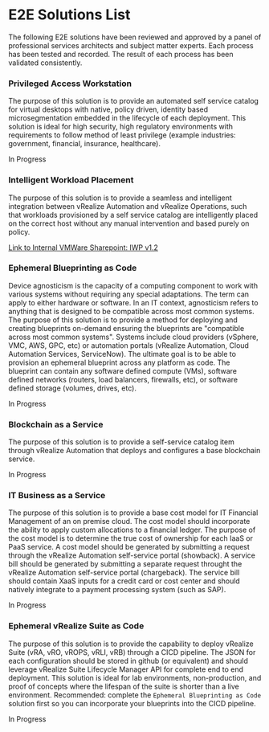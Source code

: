 # E2E Solutions List
The following E2E solutions have been reviewed and approved by a panel of professional services architects and subject matter experts. Each process has been tested and recorded. The result of each process has been validated consistently. 

### Privileged Access Workstation
The purpose of this solution is to provide an automated self service catalog for virtual desktops with native, policy driven, identity based microsegmentation embedded in the lifecycle of each deployment. This solution is ideal for high security, high regulatory environments with requirements to follow method of least privilege (example industries: government, financial, insurance, healthcare). 

In Progress

### Intelligent Workload Placement
The purpose of this solution is to provide a seamless and intelligent integration between vRealize Automation and vRealize Operations, such that workloads provisioned by a self service catalog are intelligently placed on the correct host without any manual intervention and based purely on policy. 

[Link to Internal VMWare Sharepoint: IWP v1.2](https://onevmw-my.sharepoint.com/:b:/g/personal/boconnor_vmware_com/Ef-Rxk3EgPZOv13we351i1sBW2LkAoh62WjncC3yGeTvVA?e=w6LL14)

### Ephemeral Blueprinting as Code
Device agnosticism is the capacity of a computing component to work with various systems without requiring any special adaptations. The term can apply to either hardware or software. In an IT context, agnosticism refers to anything that is designed to be compatible across most common systems. The purpose of this solution is to provide a method for deploying and creating blueprints on-demand ensuring the blueprints are "compatible across most common systems". Systems include cloud providers (vSphere, VMC, AWS, GPC, etc) or automation portals (vRealize Automation, Cloud Automation Services, ServiceNow). The ultimate goal is to be able to provision an ephemeral blueprint across any platform as code. The blueprint can contain any software defined compute (VMs), software defined networks (routers, load balancers, firewalls, etc), or software defined storage (volumes, drives, etc). 

In Progress

### Blockchain as a Service
The purpose of this solution is to provide a self-service catalog item through vRealize Automation that deploys and configures a base blockchain service. 

In Progress

### IT Business as a Service
The purpose of this solution is to provide a base cost model for IT Financial Management of an on premise cloud. The cost model should incorporate the ability to apply custom allocations to a financial ledger. The purpose of the cost model is to determine the true cost of ownership for each IaaS or PaaS service. A cost model should be generated by submitting a request through the vRealize Automation self-service portal (showback). A service bill should be generated by submitting a separate request throught the vRealize Automation self-service portal (chargeback). The service bill should contain XaaS inputs for a credit card or cost center and should natively integrate to a payment processing system (such as SAP). 

In Progress

### Ephemeral vRealize Suite as Code
The purpose of this solution is to provide the capability to deploy vRealize Suite (vRA, vRO, vROPS, vRLI, vRB) through a CICD pipeline. The JSON for each configuration should be stored in github (or equivalent) and should leverage vRealize Suite Lifecycle Manager API for complete end to end deployment. This solution is ideal for lab environments, non-production, and proof of concepts where the lifespan of the suite is shorter than a live environment. Recommended: complete the `Ephemeral Blueprinting as Code` solution first so you can incorporate your blueprints into the CICD pipeline.  

In Progress
